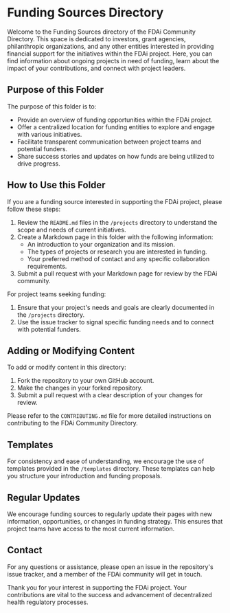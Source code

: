 # Funding Sources Directory

Welcome to the Funding Sources directory of the FDAi Community Directory. This space is dedicated to investors, grant agencies, philanthropic organizations, and any other entities interested in providing financial support for the initiatives within the FDAi project. Here, you can find information about ongoing projects in need of funding, learn about the impact of your contributions, and connect with project leaders.

## Purpose of this Folder

The purpose of this folder is to:

- Provide an overview of funding opportunities within the FDAi project.
- Offer a centralized location for funding entities to explore and engage with various initiatives.
- Facilitate transparent communication between project teams and potential funders.
- Share success stories and updates on how funds are being utilized to drive progress.

## How to Use this Folder

If you are a funding source interested in supporting the FDAi project, please follow these steps:

1. Review the `README.md` files in the `/projects` directory to understand the scope and needs of current initiatives.
2. Create a Markdown page in this folder with the following information:
   - An introduction to your organization and its mission.
   - The types of projects or research you are interested in funding.
   - Your preferred method of contact and any specific collaboration requirements.
3. Submit a pull request with your Markdown page for review by the FDAi community.

For project teams seeking funding:

1. Ensure that your project's needs and goals are clearly documented in the `/projects` directory.
2. Use the issue tracker to signal specific funding needs and to connect with potential funders.

## Adding or Modifying Content

To add or modify content in this directory:

1. Fork the repository to your own GitHub account.
2. Make the changes in your forked repository.
3. Submit a pull request with a clear description of your changes for review.

Please refer to the `CONTRIBUTING.md` file for more detailed instructions on contributing to the FDAi Community Directory.

## Templates

For consistency and ease of understanding, we encourage the use of templates provided in the `/templates` directory. These templates can help you structure your introduction and funding proposals.

## Regular Updates

We encourage funding sources to regularly update their pages with new information, opportunities, or changes in funding strategy. This ensures that project teams have access to the most current information.

## Contact

For any questions or assistance, please open an issue in the repository's issue tracker, and a member of the FDAi community will get in touch.

Thank you for your interest in supporting the FDAi project. Your contributions are vital to the success and advancement of decentralized health regulatory processes.
